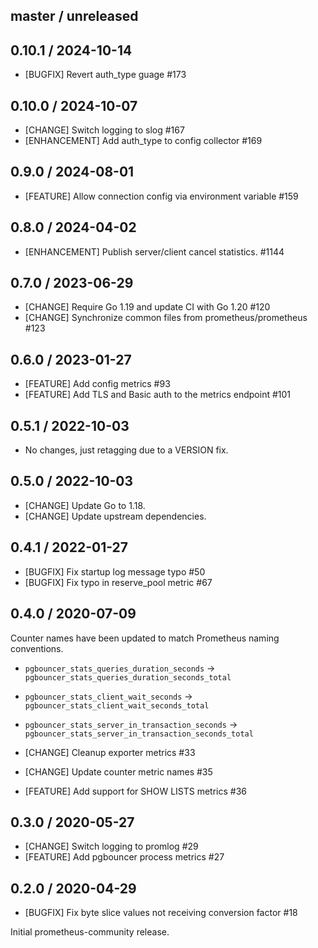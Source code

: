 ## master / unreleased

## 0.10.1 / 2024-10-14

* [BUGFIX] Revert auth_type guage #173

## 0.10.0 / 2024-10-07

* [CHANGE] Switch logging to slog #167
* [ENHANCEMENT] Add auth_type to config collector #169

## 0.9.0 / 2024-08-01

* [FEATURE] Allow connection config via environment variable #159

## 0.8.0 / 2024-04-02

* [ENHANCEMENT] Publish server/client cancel statistics. #1144

## 0.7.0 / 2023-06-29

* [CHANGE] Require Go 1.19 and update CI with Go 1.20 #120
* [CHANGE] Synchronize common files from prometheus/prometheus #123

## 0.6.0 / 2023-01-27

* [FEATURE] Add config metrics #93
* [FEATURE] Add TLS and Basic auth to the metrics endpoint #101

## 0.5.1 / 2022-10-03

* No changes, just retagging due to a VERSION fix.

## 0.5.0 / 2022-10-03

* [CHANGE] Update Go to 1.18.
* [CHANGE] Update upstream dependencies.

## 0.4.1 / 2022-01-27

* [BUGFIX] Fix startup log message typo #50
* [BUGFIX] Fix typo in reserve_pool metric #67

## 0.4.0 / 2020-07-09

Counter names have been updated to match Prometheus naming conventions.
* `pgbouncer_stats_queries_duration_seconds` -> `pgbouncer_stats_queries_duration_seconds_total`
* `pgbouncer_stats_client_wait_seconds` -> `pgbouncer_stats_client_wait_seconds_total`
* `pgbouncer_stats_server_in_transaction_seconds` -> `pgbouncer_stats_server_in_transaction_seconds_total`

* [CHANGE] Cleanup exporter metrics #33
* [CHANGE] Update counter metric names #35
* [FEATURE] Add support for SHOW LISTS metrics #36

## 0.3.0 / 2020-05-27

* [CHANGE] Switch logging to promlog #29
* [FEATURE] Add pgbouncer process metrics #27

## 0.2.0 / 2020-04-29

* [BUGFIX] Fix byte slice values not receiving conversion factor #18

Initial prometheus-community release.
